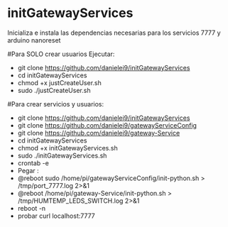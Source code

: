 # initGatewayServices
Inicializa e instala las dependencias necesarias para los servicios 7777 y arduino nanoreset

#Para SOLO crear usuarios
Ejecutar:
- git clone https://github.com/danielei9/initGatewayServices
- cd initGatewayServices
- chmod +x justCreateUser.sh
- sudo ./justCreateUser.sh

#Para crear servicios y usuarios:
- git clone https://github.com/danielei9/initGatewayServices
- git clone https://github.com/danielei9/gatewayServiceConfig
- git clone https://github.com/danielei9/gateway-Service
- cd initGatewayServices
- chmod +x initGatewayServices.sh
- sudo ./initGatewayServices.sh
- crontab -e
- Pegar :
- @reboot sudo /home/pi/gatewayServiceConfig/init-python.sh > /tmp/port_7777.log 2>&1
- @reboot /home/pi/gateway-Service/init-python.sh > /tmp/HUMTEMP_LEDS_SWITCH.log 2>&1
- reboot -n
- probar curl localhost:7777

